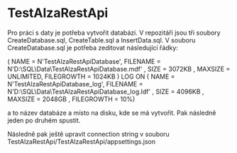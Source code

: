 # TestAlzaRestApi

Pro práci s daty je potřeba vytvořit databázi. V repozitáři jsou tři soubory CreateDatabase.sql, CreateTable.sql a InsertData.sql.
V souboru CreateDatabase.sql je potřeba zeditovat následující řádky:

( NAME = N'TestAlzaRestApiDatabase', FILENAME = N'D:\SQL\Data\TestAlzaRestApiDatabase.mdf' , SIZE = 3072KB , MAXSIZE = UNLIMITED, FILEGROWTH = 1024KB )
 LOG ON 
( NAME = N'TestAlzaRestApiDatabase_log', FILENAME = N'D:\SQL\Data\TestAlzaRestApiDatabase_log.ldf' , SIZE = 4096KB , MAXSIZE = 2048GB , FILEGROWTH = 10%)

a to název databáze a místo na disku, kde se má vytvořit.
Pak následně jeden po druhém spustit.

Následně pak ještě upravit connection string v souboru  TestAlzaRestApi/TestAlzaRestApi/appsettings.json
